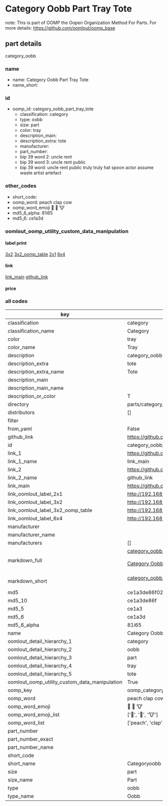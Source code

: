 # Category Oobb Part Tray Tote  

note: This is part of OOMP the Oopen Organization Method For Parts. For more details: https://github.com/oomlout/oomp_base

##  part details



category_oobb

### name
* name: Category Oobb Part Tray Tote
* name_short: 
### id
* oomp_id: category_oobb_part_tray_tote
  * classification: category
  * type: oobb
  * size: part
  * color: tray
  * description_main: 
  * description_extra: tote
  * manufacturer: 
  * part_number: 
  * bip 39 word 2: uncle rent
  * bip 39 word 3: uncle rent public
  * bip 39 word: uncle rent public truly truly hat spoon actor assume waste artist artefact

### other_codes
* short_code: 
* oomp_word: peach clap cow
* oomp_word_emoji :peach: :clap: :cow:
* md5_6_alpha: 81i65
* md5_6: ce1a3d






### oomlout_oomp_utility_custom_data_manipulation
#### label print
[3x2](http://192.168.1.245:1112/?label=oomp%2081i65)
[3x2_oomp_table](http://192.168.1.107:1112/?label=oomp%2081i65)
[2x1](http://192.168.1.242:1112/?label=oomp%2081i65)
[6x4](http://192.168.1.55:1112/?label=oomp%2081i65)    

#### link

[link_main](https://github.com/oomlout/oomlout_oomp_current_version_messy/tree/main/parts/category_oobb_part_tray_tote) [github_link](https://github.com/oomlout/oomlout_oomp_part_src/tree/main/parts/category_oobb_part_tray_tote)                             

#### price







### all codes 
| key | value |  
| --- | --- |  
| classification | category |  
| classification_name | Category |  
| color | tray |  
| color_name | Tray |  
| description | category_oobb |  
| description_extra | tote |  
| description_extra_name | Tote |  
| description_main |  |  
| description_main_name |  |  
| description_or_color | T  |  
| directory | parts/category_oobb_part_tray_tote |  
| distributors | [] |  
| filter |  |  
| from_yaml | False |  
| github_link | https://github.com/oomlout/oomlout_oomp_part_src/tree/main/parts/category_oobb_part_tray_tote |  
| id | category_oobb_part_tray_tote |  
| link_1 | https://github.com/oomlout/oomlout_oomp_current_version_messy/tree/main/parts/category_oobb_part_tray_tote |  
| link_1_name | link_main |  
| link_2 | https://github.com/oomlout/oomlout_oomp_part_src/tree/main/parts/category_oobb_part_tray_tote |  
| link_2_name | github_link |  
| link_main | https://github.com/oomlout/oomlout_oomp_current_version_messy/tree/main/parts/category_oobb_part_tray_tote |  
| link_oomlout_label_2x1 | http://192.168.1.242:1112/?label=oomp%2081i65 |  
| link_oomlout_label_3x2 | http://192.168.1.245:1112/?label=oomp%2081i65 |  
| link_oomlout_label_3x2_oomp_table | http://192.168.1.107:1112/?label=oomp%2081i65 |  
| link_oomlout_label_6x4 | http://192.168.1.55:1112/?label=oomp%2081i65 |  
| manufacturer |  |  
| manufacturer_name |  |  
| manufacturers | [] |  
| markdown_full | [category_oobb_part_tray_tote](https://github.com/oomlout/oomlout_oomp_current_version_messy/tree/main/parts/category_oobb_part_tray_tote)<br>[](https://github.com/oomlout/oomlout_oomp_current_version_messy/tree/main/parts/category_oobb_part_tray_tote)<br>[Category Oobb Part Tray Tote](https://github.com/oomlout/oomlout_oomp_current_version_messy/tree/main/parts/category_oobb_part_tray_tote)<br><br> |  
| markdown_short | [category_oobb_part_tray_tote](https://github.com/oomlout/oomlout_oomp_current_version_messy/tree/main/parts/category_oobb_part_tray_tote)<br><br> |  
| md5 | ce1a3de86f02ba51a674be975a2d9764 |  
| md5_10 | ce1a3de86f |  
| md5_5 | ce1a3 |  
| md5_6 | ce1a3d |  
| md5_6_alpha | 81i65 |  
| name | Category Oobb Part Tray Tote |  
| oomlout_detail_hierarchy_1 | category |  
| oomlout_detail_hierarchy_2 | oobb |  
| oomlout_detail_hierarchy_3 | part |  
| oomlout_detail_hierarchy_4 | tray |  
| oomlout_detail_hierarchy_5 | tote |  
| oomlout_oomp_utility_custom_data_manipulation | True |  
| oomp_key | oomp_category_oobb_part_tray_tote |  
| oomp_word | peach clap cow |  
| oomp_word_emoji | :peach: :clap: :cow: |  
| oomp_word_emoji_list | [':peach:', ':clap:', ':cow:'] |  
| oomp_word_list | ['peach', 'clap', 'cow'] |  
| part_number |  |  
| part_number_exact |  |  
| part_number_name |  |  
| short_code |  |  
| short_name | Categoryoobb |  
| size | part |  
| size_name | Part |  
| type | oobb |  
| type_name | Oobb |  
